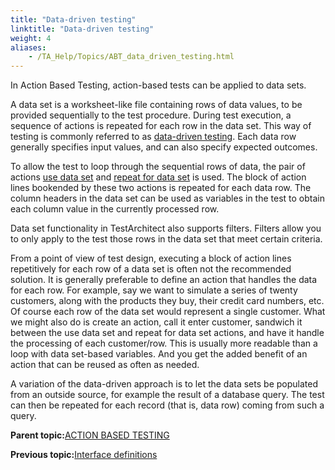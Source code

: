 ```yaml
--- 
title: "Data-driven testing"
linktitle: "Data-driven testing"
weight: 4
aliases: 
    - /TA_Help/Topics/ABT_data_driven_testing.html
---
```


In Action Based Testing, action-based tests can be applied to data sets.

A data set is a worksheet-like file containing rows of data values, to be provided sequentially to the test procedure. During test execution, a sequence of actions is repeated for each row in the data set. This way of testing is commonly referred to as [data-driven testing](/TA_Help/Topics/Projects_and_tests_dataset.html). Each data row generally specifies input values, and can also specify expected outcomes.

To allow the test to loop through the sequential rows of data, the pair of actions [use data set](/TA_Automation/Topics/bia_use_data_set.html) and [repeat for data set](/TA_Automation/Topics/bia_repeat_for_data_set.html) is used. The block of action lines bookended by these two actions is repeated for each data row. The column headers in the data set can be used as variables in the test to obtain each column value in the currently processed row.

Data set functionality in TestArchitect also supports filters. Filters allow you to only apply to the test those rows in the data set that meet certain criteria.

From a point of view of test design, executing a block of action lines repetitively for each row of a data set is often not the recommended solution. It is generally preferable to define an action that handles the data for each row. For example, say we want to simulate a series of twenty customers, along with the products they buy, their credit card numbers, etc. Of course each row of the data set would represent a single customer. What we might also do is create an action, call it enter customer, sandwich it between the use data set and repeat for data set actions, and have it handle the processing of each customer/row. This is usually more readable than a loop with data set-based variables. And you get the added benefit of an action that can be reused as often as needed.

A variation of the data-driven approach is to let the data sets be populated from an outside source, for example the result of a database query. The test can then be repeated for each record \(that is, data row\) coming from such a query.

**Parent topic:**[ACTION BASED TESTING](/TA_Help/Topics/ABT_TM.html)

**Previous topic:**[Interface definitions](/TA_Help/Topics/ABT_interface_def.html)

